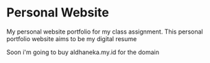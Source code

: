 # Personal Website

My personal website portfolio for my class assignment. This personal portfolio website aims to be my digital resume

Soon i'm going to buy aldhaneka.my.id for the domain
